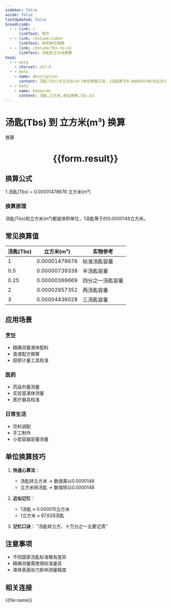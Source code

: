 ```yaml
---
sidebar: false
aside: false
lastUpdated: false
breadcrumb:
  - - link: /
      linkText: 首页
  - - link: /Volume/index
      linkText: 体积单位换算
  - - link: /Volume/Tbs-to-m3
      linkText: 汤匙到立方米换算
head:
  - - meta
    - charset: utf-8
  - - meta
    - name: description
      content: 汤匙(Tbs)与立方米(m³)单位换算工具，1汤匙等于0.00001478676立方米。
  - - meta
    - name: keywords
      content: 汤匙,立方米,单位换算,Tbs,m3
---
```


# 汤匙(Tbs) 到 立方米(m³) 换算

<script setup>
import { onMounted, reactive, inject ,ref  } from 'vue'
import { NButton,NForm ,NFormItem,NInput,NInputNumber,NSelect,NCard,useMessage ,NGrid ,NGi } from 'naive-ui'
import { defineClientComponent } from 'vitepress'
import { Volume } from '../../files';

const convert = inject('convert')
const formRef = ref(null);
const rules = {
  number:{
    required: true,
    type: 'number',
    trigger: "blur"
  }
}
const form = reactive({
  number:null,
  result:'',
  title:'汤匙(Tbs)到立方米(m³)换算'
})

const convertHandler = (极值e) => {
  e.preventDefault();
  formRef.value?.validate((errors)=>{
    if (!errors) {
      form.result = `${form.number} Tbs = ${convert(form.number).from('Tbs').to('m3')} m³`
    }
  })
}
</script>

<n-form size="large" :model="form" ref='formRef' :rules="rules">
  <n-form-item label="数值" path="number">
    <n-input-number size="large" style="width:100%" :min="0" v-model:value="form.number" placeholder="请输入汤匙数值" />
  </n-form-item>
  <n-form-item>
    <n-button type="info" style="width:100%" @click="convertHandler">换算</n-button>
  </n-form-item>
</n-form>
<n-card embedded :bordered="false" hoverable>
  <div style="text-align:center">
    <h1>{{form.result}}</h1>
  </div>
</n-card>

## 换算公式
1 汤匙(Tbs) = 0.00001478676 立方米(m³)

### 换算原理
汤匙(Tbs)和立方米(m³)都是体积单位，1汤匙等于约0.0000148立方米。

## 常见换算值
| 汤匙(Tbs) | 立方米(m³)    | 实物参考                 |
|-----------|--------------|--------------------------|
| 1         | 0.00001478676| 标准汤匙容量              |
| 0.5       | 0.00000739338| 半汤匙容量                |
| 0.25      | 0.00000369669| 四分之一汤匙容量          |
| 2         | 0.00002957352| 两汤匙容量                |
| 3         | 0.00004436028| 三汤匙容量                |

## 应用场景
### 烹饪
- 精确测量液体配料
- 食谱配方换算
- 厨房计量工具校准

### 医药
- 药品剂量测量
- 实验室液体测量
- 医疗器具校准

### 日常生活
- 饮料调配
- 手工制作
- 小型容器容量测量

## 单位换算技巧
1. **快速心算法**：
   - 汤匙转立方米 → 数值乘以0.0000148
   - 立方米转汤匙 → 数值除以0.0000148

2. **近似记忆**：
   - 1汤匙 ≈ 0.000015立方米
   - 1立方米 ≈ 67,628汤匙

3. **记忆口诀**：
   "汤匙转立方，十万分之一五要记清"

## 注意事项
- 不同国家汤匙标准略有差异
- 精确测量需使用标准量具
- 液体表面张力影响测量精度

## 相关连接
<n-grid x-gap="12" :cols="2">
  <n-gi v-for="(file, index) in Volume" :key="index">
    <n-button
      text
      tag="a"
      :href="file.path"
      type="info"
    >
      {{file.name}}
    </n-button>
  </n-gi>
</n-grid>